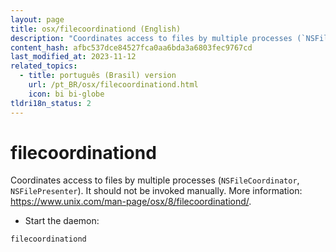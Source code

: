 ```yaml
---
layout: page
title: osx/filecoordinationd (English)
description: "Coordinates access to files by multiple processes (`NSFileCoordinator`, `NSFilePresenter`)."
content_hash: afbc537dce84527fca0aa6bda3a6803fec9767cd
last_modified_at: 2023-11-12
related_topics:
  - title: português (Brasil) version
    url: /pt_BR/osx/filecoordinationd.html
    icon: bi bi-globe
tldri18n_status: 2
---
```

# filecoordinationd

Coordinates access to files by multiple processes (`NSFileCoordinator`, `NSFilePresenter`).
It should not be invoked manually.
More information: <https://www.unix.com/man-page/osx/8/filecoordinationd/>.

- Start the daemon:

`filecoordinationd`
